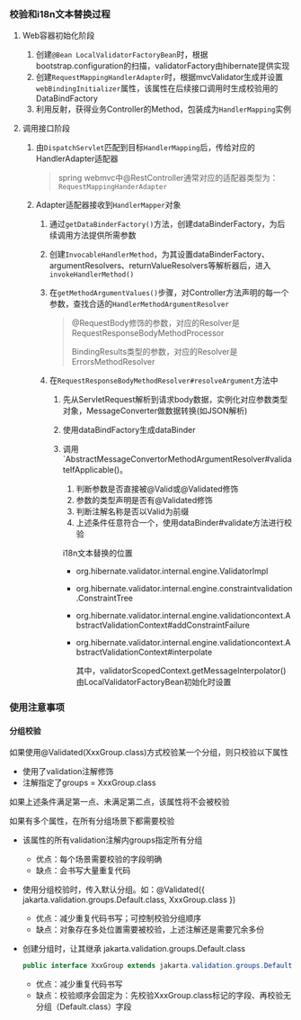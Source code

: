 ### 校验和i18n文本替换过程

1. Web容器初始化阶段

   1. 创建`@Bean LocalValidatorFactoryBean`时，根据bootstrap.configuration的扫描，validatorFactory由hibernate提供实现
   2. 创建`RequestMappingHandlerAdapter`时，根据mvcValidator生成并设置`webBindingInitializer`属性，该属性在后续接口调用时生成校验用的DataBindFactory
   3. 利用反射，获得业务Controller的Method，包装成为`HandlerMapping`实例

2. 调用接口阶段

   1. 由`DispatchServlet`匹配到目标`HandlerMapping`后，传给对应的HandlerAdapter适配器

      > spring webmvc中@RestController通常对应的适配器类型为：`RequestMappingHanderAdapter`

   2. Adapter适配器接收到`HandlerMapper`对象

      1. 通过`getDataBinderFactory()`方法，创建dataBinderFactory，为后续调用方法提供所需参数

      2. 创建`InvocableHandlerMethod`，为其设置dataBinderFactory、argumentResolvers、returnValueResolvers等解析器后，进入`invokeHandlerMethod()`

      3. 在`getMethodArgumentValues()`步骤，对Controller方法声明的每一个参数，查找合适的`HandlerMethodArgumentResolver`

         > @RequestBody修饰的参数，对应的Resolver是RequestResponseBodyMethodProcessor
         >
         > BindingResults类型的参数，对应的Resolver是ErrorsMethodResolver

      4. 在`RequestResponseBodyMethodResolver#resolveArgument`方法中

         1. 先从ServletRequest解析到请求body数据，实例化对应参数类型对象，MessageConverter做数据转换(如JSON解析)

         2. 使用dataBindFactory生成dataBinder

         3. 调用`AbstractMessageConvertorMethodArgumentResolver#validateIfApplicable()。

            1. 判断参数是否直接被@Valid或@Validated修饰
            2. 参数的类型声明是否有@Validated修饰
            3. 判断注解名称是否以Valid为前缀
            4. 上述条件任意符合一个，使用dataBinder#validate方法进行校验

            i18n文本替换的位置

            - org.hibernate.validator.internal.engine.ValidatorImpl

            - org.hibernate.validator.internal.engine.constraintvalidation.ConstraintTree

            - org.hibernate.validator.internal.engine.validationcontext.AbstractValidationContext#addConstraintFailure

            - org.hibernate.validator.internal.engine.validationcontext.AbstractValidationContext#interpolate

              其中，validatorScopedContext.getMessageInterpolator()由LocalValidatorFactoryBean初始化时设置



### 使用注意事项

#### 分组校验

如果使用@Validated(XxxGroup.class)方式校验某一个分组，则只校验以下属性

- 使用了validation注解修饰
- 注解指定了groups = XxxGroup.class

如果上述条件满足第一点、未满足第二点，该属性将不会被校验

如果有多个属性，在所有分组场景下都需要校验

- 该属性的所有validation注解内groups指定所有分组

  - 优点：每个场景需要校验的字段明确
  - 缺点：会书写大量重复代码

- 使用分组校验时，传入默认分组。如：@Validated({ jakarta.validation.groups.Default.class, XxxGroup.class })

  - 优点：减少重复代码书写；可控制校验分组顺序
  - 缺点：对象存在多处位置需要被校验，上述注解还是需要冗余多份

- 创建分组时，让其继承 jakarta.validation.groups.Default.class

  ```java
  public interface XxxGroup extends jakarta.validation.groups.Default {}
  ```

  - 优点：减少重复代码书写
  - 缺点：校验顺序会固定为：先校验XxxGroup.class标记的字段、再校验无分组（Default.class）字段



### 